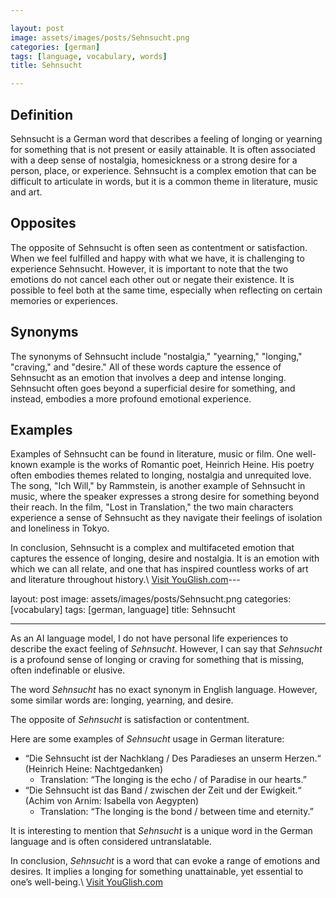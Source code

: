 ```yaml
---

layout: post
image: assets/images/posts/Sehnsucht.png
categories: [german]
tags: [language, vocabulary, words]
title: Sehnsucht

---
```


## Definition

Sehnsucht is a German word that describes a feeling of longing or yearning for something that is not present or easily attainable. It is often associated with a deep sense of nostalgia, homesickness or a strong desire for a person, place, or experience. Sehnsucht is a complex emotion that can be difficult to articulate in words, but it is a common theme in literature, music and art.

## Opposites

The opposite of Sehnsucht is often seen as contentment or satisfaction. When we feel fulfilled and happy with what we have, it is challenging to experience Sehnsucht. However, it is important to note that the two emotions do not cancel each other out or negate their existence. It is possible to feel both at the same time, especially when reflecting on certain memories or experiences.

## Synonyms

The synonyms of Sehnsucht include "nostalgia," "yearning," "longing," "craving," and "desire." All of these words capture the essence of Sehnsucht as an emotion that involves a deep and intense longing. Sehnsucht often goes beyond a superficial desire for something, and instead, embodies a more profound emotional experience.

## Examples

Examples of Sehnsucht can be found in literature, music or film. One well-known example is the works of Romantic poet, Heinrich Heine. His poetry often embodies themes related to longing, nostalgia and unrequited love. The song, "Ich Will," by Rammstein, is another example of Sehnsucht in music, where the speaker expresses a strong desire for something beyond their reach. In the film, "Lost in Translation," the two main characters experience a sense of Sehnsucht as they navigate their feelings of isolation and loneliness in Tokyo.

In conclusion, Sehnsucht is a complex and multifaceted emotion that captures the essence of longing, desire and nostalgia. It is an emotion with which we can all relate, and one that has inspired countless works of art and literature throughout history.\ <a id="yg-widget-0" class="youglish-widget" data-query="Sehnsucht" data-lang="german" data-components="8412" data-auto-start="0" data-bkg-color="theme_light" data-title="How%20to%20pronounce%20Sehnsucht%20in%20German"  rel="nofollow" href="https://youglish.com">Visit YouGlish.com</a><script async src="https://youglish.com/public/emb/widget.js" charset="utf-8"></script>---

layout: post
image: assets/images/posts/Sehnsucht.png 
categories: [vocabulary] 
tags: [german, language]
title: Sehnsucht

---

As an AI language model, I do not have personal life experiences to describe the exact feeling of *Sehnsucht*. However, I can say that *Sehnsucht* is a profound sense of longing or craving for something that is missing, often indefinable or elusive. 

The word *Sehnsucht* has no exact synonym in English language. However, some similar words are: longing, yearning, and desire.

The opposite of *Sehnsucht* is satisfaction or contentment. 

Here are some examples of *Sehnsucht* usage in German literature:

* “Die Sehnsucht ist der Nachklang / Des Paradieses an unserm Herzen.“ (Heinrich Heine: Nachtgedanken)
    * Translation: “The longing is the echo / of Paradise in our hearts.”
* “Die Sehnsucht ist das Band / zwischen der Zeit und der Ewigkeit.“ (Achim von Arnim: Isabella von Aegypten)
    * Translation: “The longing is the bond / between time and eternity.”

It is interesting to mention that *Sehnsucht* is a unique word in the German language and is often considered untranslatable. 

In conclusion, *Sehnsucht* is a word that can evoke a range of emotions and desires. It implies a longing for something unattainable, yet essential to one’s well-being.\ <a id="yg-widget-0" class="youglish-widget" data-query="Sehnsucht" data-lang="german" data-components="8412" data-auto-start="0" data-bkg-color="theme_light" data-title="How%20to%20pronounce%20Sehnsucht%20in%20German"  rel="nofollow" href="https://youglish.com">Visit YouGlish.com</a><script async src="https://youglish.com/public/emb/widget.js" charset="utf-8"></script>